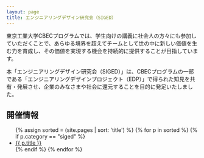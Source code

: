 ```yaml
---
layout: page
title: エンジニアリングデザイン研究会（SIGED）
---
```


東京工業大学CBECプログラムでは、学生向けの講義に社会人の方々にも参加していただくことで、あらゆる境界を超えてチームとして世の中に新しい価値を生む力を育成し、その価値を実現する機会を持続的に提供することが目指しています。

本「エンジニアリングデザイン研究会（SIGED）」は、CBECプログラムの一部である「エンジニアリングデザインプロジェクト（EDP）」で得られた知見を共有・発展させ、企業のみなさまや社会に還元することを目的に発足いたしました。

## 開催情報

<ul>
{% assign sorted = (site.pages | sort: 'title') %}
{% for p in sorted %}
  {% if p.category == "siged" %}
<li><a href="{{p.url}}">{{ p.title }}</a></li>
  {% endif %}
{% endfor %}
</ul>


